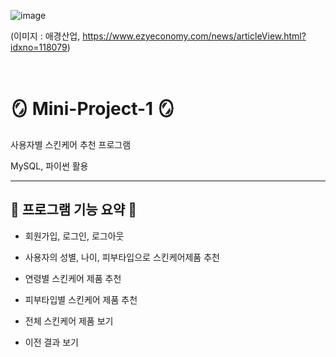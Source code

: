 ![image](https://user-images.githubusercontent.com/117002193/224110363-cf71fd82-7bd3-4530-a876-9577d4e82e8a.png)



(이미지 : 애경산업, https://www.ezyeconomy.com/news/articleView.html?idxno=118079)

<br>

<h1>🪞  Mini-Project-1  🪞</h1>

<p>사용자별 스킨케어 추천 프로그램</p>

<p>MySQL, 파이썬 활용</p><hr>


<h2>🧴 프로그램 기능 요약 🧴</h2>

- 회원가입, 로그인, 로그아웃

- 사용자의 성별, 나이, 피부타입으로 스킨케어제품 추천

- 연령별 스킨케어 제품 추천

- 피부타입별 스킨케어 제품 추천

- 전체 스킨케어 제품 보기 

- 이전 결과 보기


